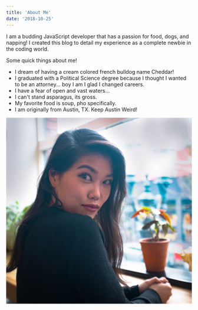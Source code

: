 ```yaml
---
title: 'About Me'
date: '2018-10-25'
---
```


I am a budding JavaScript developer that has a passion for food, dogs, and napping! I created this blog to detail my experience as a complete newbie in the coding world.

Some quick things about me!

* I dream of having a cream colored french bulldog name Cheddar!
* I graduated with a Political Science degree because I thought I wanted to be an attorney... boy I am I glad I changed careers. 
* I have a fear of open and vast waters...
* I can't stand asparagus, its gross.
* My favorite food is soup, pho specifically.
* I am originally from Austin, TX. Keep Austin Weird!

![alt text](self.jpg)